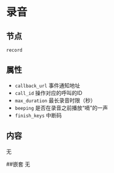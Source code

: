 # 录音

## 节点
```
record
```

## 属性
- `callback_url`            事件通知地址
- `call_id`                 操作对应的呼叫的ID
- `max_duration`            最长录音时限（秒）
- `beeping`                 是否在录音之前播放“嘀”的一声
- `finish_keys`             中断码

## 内容
无

##嵌套
无
